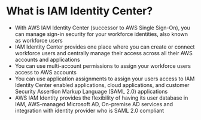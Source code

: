 
# What is IAM Identity Center?
- With AWS IAM Identity Center (successor to AWS Single Sign-On), you can manage sign-in security for your workforce 
  identities, also known as workforce users
- IAM Identity Center provides one place where you can create or connect workforce users and centrally manage their 
  access across all their AWS accounts and applications
- You can use multi-account permissions to assign your workforce users access to AWS accounts
- You can use application assignments to assign your users access to IAM Identity Center enabled applications, cloud 
  applications, and customer Security Assertion Markup Language (SAML 2.0) applications
- AWS IAM Identity provides the flexibility of having its user database in IAM, AWS-managed Microsoft AD, On-premise AD 
  services and integration with identity provider who is SAML 2.0 compliant